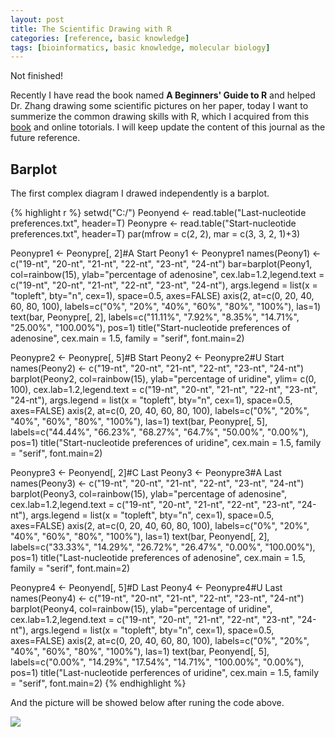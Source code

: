 ```yaml
---
layout: post
title: The Scientific Drawing with R
categories: [reference, basic knowledge]
tags: [bioinformatics, basic knowledge, molecular biology]
---
```

Not finished!

Recently I have read the book named **A Beginners' Guide to R** and helped Dr. Zhang drawing some scientific pictures on her paper, today I want to summerize the common drawing skills with R, which I acquired from this [book](http://lushen.name/en/2013/07/bioconductor-2013/) and online totorials. I will keep update the content of this journal as the future reference.

## Barplot

The first complex diagram I drawed independently is a barplot. 

{% highlight r %}
setwd("C:/")
Peonyend <- read.table("Last-nucleotide preferences.txt", header=T)
Peonypre <- read.table("Start-nucleotide preferences.txt", header=T)
par(mfrow = c(2, 2), mar = c(3, 3, 2, 1)+3)

Peonypre1 <- Peonypre[, 2]#A Start
Peony1 <- Peonypre1
names(Peony1) <- c("19-nt", "20-nt", "21-nt", "22-nt", "23-nt", "24-nt")
bar=barplot(Peony1, col=rainbow(15), ylab="percentage of adenosine", cex.lab=1.2,legend.text = c("19-nt", "20-nt", "21-nt", "22-nt", "23-nt", "24-nt"), args.legend = list(x = "topleft", bty="n", cex=1), space=0.5, axes=FALSE)
axis(2, at=c(0, 20, 40, 60, 80, 100), labels=c("0%", "20%", "40%", "60%", "80%", "100%"), las=1)
text(bar, Peonypre[, 2], labels=c("11.11%", "7.92%", "8.35%", "14.71%", "25.00%", "100.00%"), pos=1)
title("Start-nucleotide preferences of adenosine", cex.main = 1.5, family = "serif", font.main=2)

Peonypre2 <- Peonypre[, 5]#B Start
Peony2 <- Peonypre2#U Start
names(Peony2) <- c("19-nt", "20-nt", "21-nt", "22-nt", "23-nt", "24-nt")
barplot(Peony2, col=rainbow(15), ylab="percentage of uridine", ylim= c(0, 100), cex.lab=1.2,legend.text = c("19-nt", "20-nt", "21-nt", "22-nt", "23-nt", "24-nt"), args.legend = list(x = "topleft", bty="n", cex=1), space=0.5, axes=FALSE)
axis(2, at=c(0, 20, 40, 60, 80, 100), labels=c("0%", "20%", "40%", "60%", "80%", "100%"), las=1)
text(bar, Peonypre[, 5], labels=c("44.44%", "66.23%", "68.27%", "64.7%", "50.00%", "0.00%"), pos=1)
title("Start-nucleotide preferences of uridine", cex.main = 1.5, family = "serif", font.main=2)

Peonypre3 <- Peonyend[, 2]#C Last
Peony3 <- Peonypre3#A Last
names(Peony3) <- c("19-nt", "20-nt", "21-nt", "22-nt", "23-nt", "24-nt")
barplot(Peony3, col=rainbow(15), ylab="percentage of adenosine", cex.lab=1.2,legend.text = c("19-nt", "20-nt", "21-nt", "22-nt", "23-nt", "24-nt"), args.legend = list(x = "topleft", bty="n", cex=1), space=0.5, axes=FALSE)
axis(2, at=c(0, 20, 40, 60, 80, 100), labels=c("0%", "20%", "40%", "60%", "80%", "100%"), las=1)
text(bar, Peonyend[, 2], labels=c("33.33%", "14.29%", "26.72%", "26.47%", "0.00%", "100.00%"), pos=1)
title("Last-nucleotide preferences of adenosine", cex.main = 1.5, family = "serif", font.main=2)

Peonypre4 <- Peonyend[, 5]#D Last
Peony4 <- Peonypre4#U Last
names(Peony4) <- c("19-nt", "20-nt", "21-nt", "22-nt", "23-nt", "24-nt")
barplot(Peony4, col=rainbow(15), ylab="percentage of uridine", cex.lab=1.2,legend.text = c("19-nt", "20-nt", "21-nt", "22-nt", "23-nt", "24-nt"), args.legend = list(x = "topleft", bty="n", cex=1), space=0.5, axes=FALSE)
axis(2, at=c(0, 20, 40, 60, 80, 100), labels=c("0%", "20%", "40%", "60%", "80%", "100%"), las=1)
text(bar, Peonyend[, 5], labels=c("0.00%", "14.29%", "17.54%", "14.71%", "100.00%", "0.00%"), pos=1)
title("Last-nucleotide perferences of uridine", cex.main = 1.5, family = "serif", font.main=2)
{% endhighlight %}

And the picture will be showed below after runing the code above.

![](http://i.imgur.com/xpwzla8.png)

